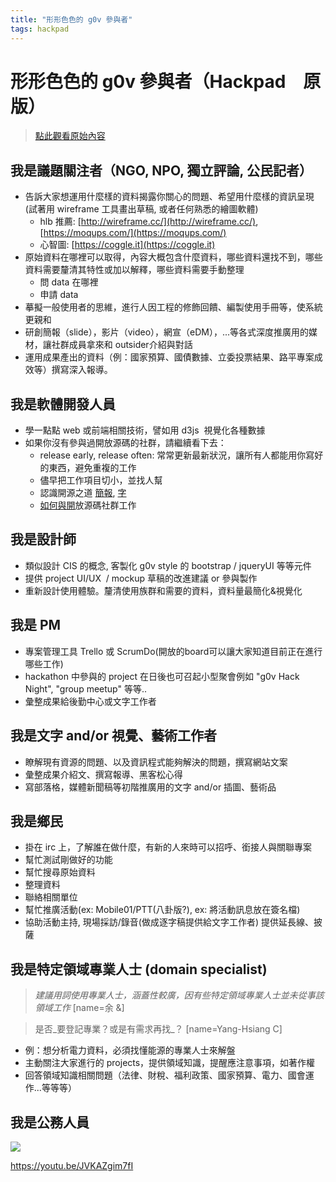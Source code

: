 ```yaml
---
title: "形形色色的 g0v 參與者"
tags: hackpad
---
```


# 形形色色的 g0v 參與者（Hackpad　原版）

> [點此觀看原始內容](https://g0v.hackpad.tw/ciS8hEGw7iu)


## 我是議題關注者（NGO, NPO, 獨立評論, 公民記者）

- 告訴大家想運用什麼樣的資料揭露你關心的問題、希望用什麼樣的資訊呈現 (試著用 wireframe 工具畫出草稿, 或者任何熟悉的繪圖軟體)
    - hlb 推薦: [http://wireframe.cc/](http://wireframe.cc/), [https://moqups.com/](https://moqups.com/)
    - 心智圖: [https://coggle.it](https://coggle.it)
- 原始資料在哪裡可以取得，內容大概包含什麼資料，哪些資料還找不到，哪些資料需要釐清其特性或加以解釋，哪些資料需要手動整理
    - 問 data 在哪裡 
    - 申請 data
- 摹擬一般使用者的思維，進行人因工程的修飾回饋、編製使用手冊等，使系統更親和
- 研創簡報（slide），影片（video），網宣（eDM），...等各式深度推廣用的媒材，讓社群成員拿來和 outsider介紹與對話
- 運用成果產出的資料（例：國家預算、國債數據、立委投票結果、路平專案成效等）撰寫深入報導。

## 我是軟體開發人員

- 學一點點 web 或前端相關技術，譬如用  d3js  視覺化各種數據
- 如果你沒有參與過開放源碼的社群，請繼續看下去：
    - release early, release often: 常常更新最新狀況，讓所有人都能用你寫好的東西，避免重複的工作
    - 儘早把工作項目切小，並找人幫
    - 認識開源之道 [簡報](http://www.slideshare.net/autang/open-source-enlightenment), [字](https://gist.github.com/2400315)
    - [如何與開](http://people.debian.org.tw/~chihchun/2011/07/18/work-with-open-source-project/)放源碼社群工作

## 我是設計師

- 類似設計 CIS 的概念, 客製化 g0v style 的 bootstrap / jqueryUI 等等元件
- 提供 project UI/UX  / mockup 草稿的改進建議 or 參與製作
- 重新設計使用體驗。釐清使用族群和需要的資料，資料量最簡化&視覺化

## 我是 PM

- 專案管理工具 Trello 或 ScrumDo(開放的board可以讓大家知道目前正在進行哪些工作)
- hackathon 中參與的 project 在日後也可召起小型聚會例如 "g0v Hack Night", "group meetup" 等等..
- 彙整成果給後勤中心或文字工作者

## 我是文字 and/or 視覺、藝術工作者

- 瞭解現有資源的問題、以及資訊程式能夠解決的問題，撰寫網站文案
- 彙整成果介紹文、撰寫報導、黑客松心得
- 寫部落格，媒體新聞稿等初階推廣用的文字 and/or 插圖、藝術品

## 我是鄉民

- 掛在 irc 上，了解誰在做什麼，有新的人來時可以招呼、銜接人與關聯專案
- 幫忙測試剛做好的功能
- 幫忙搜尋原始資料
- 整理資料
- 聯絡相關單位
- 幫忙推廣活動(ex:  Mobile01/PTT(八卦版?),  ex:  將活動訊息放在簽名檔)
- 協助活動主持, 現場採訪/錄音(做成逐字稿提供給文字工作者) 提供延長線、披薩

## 我是特定領域專業人士 (domain specialist)

> _建議用詞使用專業人士，涵蓋性較廣，因有些特定領域專業人士並未從事該領域工作_
> [name=&#20313; &]

> 是否_要登記專業？或是有需求再找_？
> [name=Yang-Hsiang C]

- 例：想分析電力資料，必須找懂能源的專業人士來解盤
- 主動關注大家進行的 projects，提供領域知識，提醒應注意事項，如著作權
- 回答領域知識相關問題（法律、財稅、福利政策、國家預算、電力、國會運作...等等等）

## 我是公務人員
![](https://g0vhackmd.blob.core.windows.net/g0v-hackmd-images/upload_e8d8ff080e59a39d82b7fc6c58de0644)

https://youtu.be/JVKAZgim7fI

